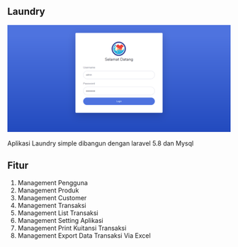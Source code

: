 ## Laundry

![](screenshoot/Login.png)

Aplikasi Laundry simple dibangun dengan laravel 5.8 dan Mysql

## Fitur

1. Management Pengguna
2. Management Produk
3. Management Customer
4. Management Transaksi
5. Management List Transaksi
6. Management Setting Aplikasi
7. Management Print Kuitansi Transaksi
8. Management Export Data Transaksi Via Excel


